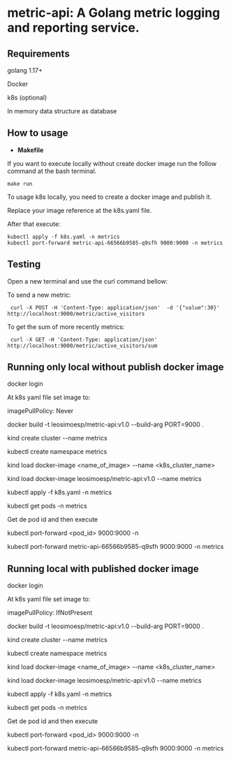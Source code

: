 # metric-api: A Golang metric logging and reporting service.

## Requirements

golang 1.17+

Docker

k8s (optional)

In memory data structure as database

## How to usage

- **Makefile**

If you want to execute locally without create docker image run the follow command at the bash terminal.

```shell
make run
```

To usage k8s locally, you need to create a docker image and publish it.

Replace your image reference at the k8s.yaml file.

After that execute:

```shell
kubectl apply -f k8s.yaml -n metrics
kubectl port-forward metric-api-66566b9585-q9sfh 9000:9000 -n metrics
```

## Testing


Open a new terminal and use the curl command bellow:


To send a new metric:

```shell
 curl -X POST -H 'Content-Type: application/json'  -d '{"value":30}' http://localhost:9000/metric/​active_visitors
```

To get the sum of more recently metrics:

```shell
 curl -X GET -H 'Content-Type: application/json'  http://localhost:9000/metric/​active_visitors/sum
```
## Running only local without publish docker image
docker login

At k8s yaml file set image to:

 imagePullPolicy: Never

docker build -t leosimoesp/metric-api:v1.0 --build-arg PORT=9000 .

kind create cluster --name metrics

kubectl create namespace metrics

kind load docker-image <name_of_image> --name <k8s_cluster_name>

kind load docker-image leosimoesp/metric-api:v1.0 --name metrics

kubectl apply -f k8s.yaml -n metrics

kubectl get pods -n metrics

Get de pod id and then execute

kubectl port-forward <pod_id> 9000:9000 -n <namespace>

kubectl port-forward metric-api-66566b9585-q9sfh 9000:9000 -n metrics

## Running local with published docker image

docker login

At k8s yaml file set image to:

 imagePullPolicy: IfNotPresent

 docker build -t leosimoesp/metric-api:v1.0 --build-arg PORT=9000 .

 
kind create cluster --name metrics

kubectl create namespace metrics

kind load docker-image <name_of_image> --name <k8s_cluster_name>

kind load docker-image leosimoesp/metric-api:v1.0 --name metrics

kubectl apply -f k8s.yaml -n metrics

kubectl get pods -n metrics

Get de pod id and then execute

kubectl port-forward <pod_id> 9000:9000 -n <namespace>

kubectl port-forward metric-api-66566b9585-q9sfh 9000:9000 -n metrics

